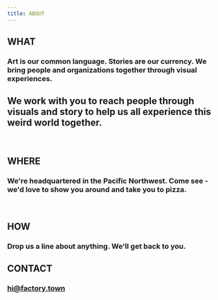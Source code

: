 ```yaml
---
title: ABOUT
---
```


## WHAT

### Art is our common language. Stories are our currency. We bring people and organizations together through visual experiences.

## We work with you to reach people through visuals and story to help us all experience this weird world together.

<BR>

## WHERE

### We're headquartered in the Pacific Northwest. Come see - we'd love to show you around and take you to pizza.

<BR>

## HOW

### Drop us a line about anything. We'll get back to you.

## CONTACT
### <a href="mailto:hi@factory.town" target="_new" class="js-no-ajax">hi@factory.town</a>
